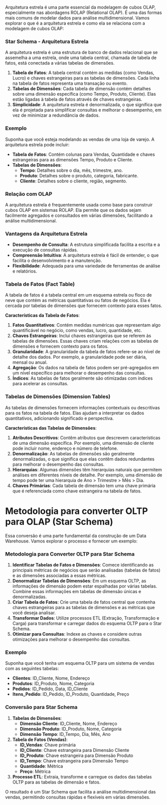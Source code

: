 Arquitetura estrela é uma parte essencial da modelagem de cubos OLAP, especialmente nas abordagens ROLAP (Relational OLAP). É uma das formas mais comuns de modelar dados para análise multidimensional. Vamos explorar o que é a arquitetura estrela e como ela se relaciona com a modelagem de cubos OLAP:

### **Star Schema - Arquitetura Estrela**

A arquitetura estrela é uma estrutura de banco de dados relacional que se assemelha a uma estrela, onde uma tabela central, chamada de tabela de fatos, está conectada a várias tabelas de dimensões.

1. **Tabela de Fatos**: A tabela central contém as medidas (como Vendas, Lucro) e chaves estrangeiras para as tabelas de dimensões. Cada linha na tabela de fatos representa uma transação ou evento.
2. **Tabelas de Dimensões**: Cada tabela de dimensão contém detalhes sobre uma dimensão específica (como Tempo, Produto, Cliente). Elas estão ligadas à tabela de fatos através de chaves estrangeiras.
3. **Simplicidade**: A arquitetura estrela é denormalizada, o que significa que ela é projetada para simplificar consultas e melhorar o desempenho, em vez de minimizar a redundância de dados.

### **Exemplo**

Suponha que você esteja modelando as vendas de uma loja de varejo. A arquitetura estrela pode incluir:

- **Tabela de Fatos**: Contém colunas para Vendas, Quantidade e chaves estrangeiras para as dimensões Tempo, Produto e Cliente.
- **Tabelas de Dimensões**:
    - **Tempo**: Detalhes sobre o dia, mês, trimestre, ano.
    - **Produto**: Detalhes sobre o produto, categoria, fabricante.
    - **Cliente**: Detalhes sobre o cliente, região, segmento.

### **Relação com OLAP**

A arquitetura estrela é frequentemente usada como base para construir cubos OLAP em sistemas ROLAP. Ela permite que os dados sejam facilmente agregados e consultados em várias dimensões, facilitando a análise multidimensional.

### **Vantagens da Arquitetura Estrela**

- **Desempenho de Consulta**: A estrutura simplificada facilita a escrita e a execução de consultas rápidas.
- **Compreensão Intuitiva**: A arquitetura estrela é fácil de entender, o que facilita o desenvolvimento e a manutenção.
- **Flexibilidade**: Adequada para uma variedade de ferramentas de análise e relatórios.

### **Tabela de Fatos (Fact Table)**

A tabela de fatos é a tabela central em um esquema estrela ou floco de neve que contém as métricas quantitativas ou fatos de negócios. Ela é cercada por tabelas de dimensões que fornecem contexto para esses fatos.

**Características da Tabela de Fatos**:

1. **Fatos Quantitativos**: Contém medidas numéricas que representam algo quantificável no negócio, como vendas, lucro, quantidade, etc.
2. **Chaves Estrangeiras**: Inclui chaves estrangeiras que se referem às tabelas de dimensões. Essas chaves criam relações com as tabelas de dimensões e fornecem contexto para os fatos.
3. **Granularidade**: A granularidade da tabela de fatos refere-se ao nível de detalhe dos dados. Por exemplo, a granularidade pode ser diária, mensal ou anual.
4. **Agregação**: Os dados na tabela de fatos podem ser pré-agregados em um nível específico para melhorar o desempenho das consultas.
5. **Índices**: As tabelas de fatos geralmente são otimizadas com índices para acelerar as consultas.

### **Tabelas de Dimensões (Dimension Tables)**

As tabelas de dimensões fornecem informações contextuais ou descritivas para os fatos na tabela de fatos. Elas ajudam a interpretar os dados quantitativos, adicionando significado e perspectiva.

**Características das Tabelas de Dimensões**:

1. **Atributos Descritivos**: Contêm atributos que descrevem características de uma dimensão específica. Por exemplo, uma dimensão de cliente pode incluir nome, endereço e número de telefone.
2. **Denormalização**: As tabelas de dimensões são geralmente denormalizadas, o que significa que elas contêm dados redundantes para melhorar o desempenho das consultas.
3. **Hierarquias**: Algumas dimensões têm hierarquias naturais que permitem análises em diferentes níveis de detalhe. Por exemplo, uma dimensão de tempo pode ter uma hierarquia de Ano > Trimestre > Mês > Dia.
4. **Chaves Primárias**: Cada tabela de dimensão tem uma chave primária que é referenciada como chave estrangeira na tabela de fatos.

# Metodologia para converter OLTP para OLAP (Star Schema)

Essa conversão é uma parte fundamental da construção de um Data Warehouse. Vamos explorar o processo e fornecer um exemplo:

### **Metodologia para Converter OLTP para Star Schema**

1. **Identificar Tabelas de Fatos e Dimensões**: Comece identificando as principais métricas de negócios que serão analisadas (tabelas de fatos) e as dimensões associadas a essas métricas.
2. **Denormalizar Tabelas de Dimensões**: Em um esquema OLTP, as informações de dimensão podem estar espalhadas por várias tabelas. Combine essas informações em tabelas de dimensão únicas e denormalizadas.
3. **Criar Tabela de Fatos**: Crie uma tabela de fatos central que contenha chaves estrangeiras para as tabelas de dimensões e as métricas que você deseja analisar.
4. **Transformar Dados**: Utilize processos ETL (Extração, Transformação e Carga) para transformar e carregar dados do esquema OLTP para o Star Schema.
5. **Otimizar para Consultas**: Indexe as chaves e considere outras otimizações para melhorar o desempenho das consultas.

### **Exemplo**

Suponha que você tenha um esquema OLTP para um sistema de vendas com as seguintes tabelas:

- **Clientes**: ID_Cliente, Nome, Endereço
- **Produtos**: ID_Produto, Nome, Categoria
- **Pedidos**: ID_Pedido, Data, ID_Cliente
- **Itens_Pedido**: ID_Pedido, ID_Produto, Quantidade, Preço

### Conversão para Star Schema

1. **Tabelas de Dimensões**:
    - **Dimensão Cliente**: ID_Cliente, Nome, Endereço
    - **Dimensão Produto**: ID_Produto, Nome, Categoria
    - **Dimensão Tempo**: ID_Tempo, Dia, Mês, Ano
2. **Tabela de Fatos (Vendas)**:
    - **ID_Vendas**: Chave primária
    - **ID_Cliente**: Chave estrangeira para Dimensão Cliente
    - **ID_Produto**: Chave estrangeira para Dimensão Produto
    - **ID_Tempo**: Chave estrangeira para Dimensão Tempo
    - **Quantidade**: Métrica
    - **Preço**: Métrica
3. **Processo ETL**: Extraia, transforme e carregue os dados das tabelas OLTP para as tabelas de dimensão e fatos.

O resultado é um Star Schema que facilita a análise multidimensional das vendas, permitindo consultas rápidas e flexíveis em várias dimensões.